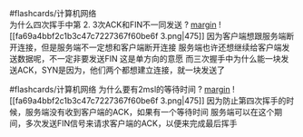 



#flashcards/计算机网络  
为什么四次挥手中第 2. 3次ACK和FIN不一同发送
?
[margin](marginnote3app://note/F69FB942-D510-4A4F-86A5-1092F7D95657)
![[fa69a4bbf2c1b3c47c7227367f60be6f 3.png|475]]
因为客户端想跟服务端断开连接，但是服务端不一定想和客户端断开连接
服务端也许还想继续给客户端发送数据呢，不一定非要发送FIN
这是单方向的意愿
而三次握手中为什么能一块发送ACK，SYN是因为，他们两个都想建立连接，就一块发送了
<!--SR:!2022-05-28,3,250-->

<!--SR:!2022-05-28,3,250-->




#flashcards/计算机网络 
为什么要有2msl的等待时间
?
[margin](marginnote3app://note/F69FB942-D510-4A4F-86A5-1092F7D95657)
![[fa69a4bbf2c1b3c47c7227367f60be6f 3.png|475]]
因为防止第四次挥手的时候，服务端没有收到客户端的ACK，如果有一个等待时间
服务端可以在这个期间，多次发送FIN信号来请求客户端的ACK，以便来完成最后挥手
<!--SR:!2022-06-01,6,250-->





